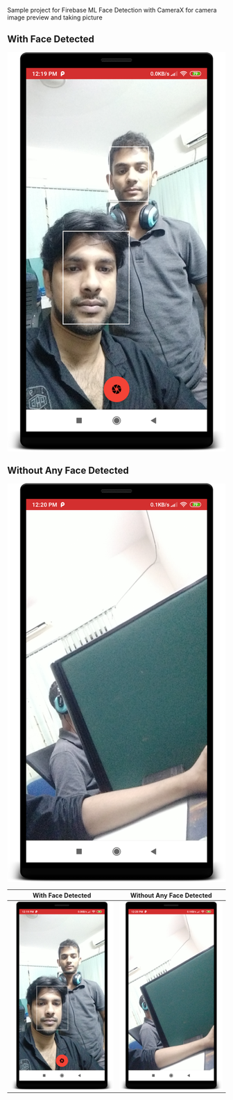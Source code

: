 Sample project for Firebase ML Face Detection with CameraX for camera image preview and taking picture

## With Face Detected
![With Face Detected](https://github.com/supto09/Face-Detection/blob/master/ss/with_face_detected.png)

## Without Any Face Detected
![With Face Detected](https://github.com/supto09/Face-Detection/blob/master/ss/with_no_face_detected.png)

With Face Detected         |  Without Any Face Detected
:-------------------------:|:-------------------------:
![With Face Detected](https://github.com/supto09/Face-Detection/blob/master/ss/with_face_detected.png)  |  ![With Face Detected](https://github.com/supto09/Face-Detection/blob/master/ss/with_no_face_detected.png)